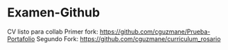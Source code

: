 # Examen-Github
CV listo para collab
Primer fork: https://github.com/cguzmane/Prueba-Portafolio
Segundo Fork: https://github.com/cguzmane/curriculum_rosario
